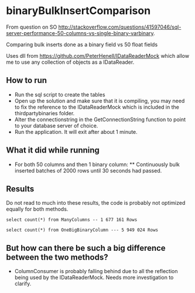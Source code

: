 # binaryBulkInsertComparison
From question on SO http://stackoverflow.com/questions/41597046/sql-server-performance-50-columns-vs-single-binary-varbinary.


Comparing bulk inserts done as a binary field vs 50 float fields

Uses dll from https://github.com/PeterHenell/IDataReaderMock which allow me to use any collection of objects as a IDataReader.

## How to run
 
 * Run the sql script to create the tables
 * Open up the solution and make sure that it is compiling, you may need to fix the reference to the IDataReaderMock which is included in the thirdpartybinaries folder.
 * Alter the connectionstring in the GetConnectionString function to point to your database server of choice.
 * Run the application. It will exit after about 1 minute.
 
## What it did while running

* For both 50 columns and then 1 binary column:
** Continuously bulk inserted batches of 2000 rows until 30 seconds had passed.

## Results
Do not read to much into these results, the code is probably not optimized equally for both methods.

```
select count(*) from ManyColumns -- 1 677 161 Rows

select count(*) from OneBigBinaryColumn --- 5 949 024 Rows

```

## But how can there be such a big difference between the two methods?

* ColumnConsumer is probably falling behind due to all the reflection being used by the IDataReaderMock. Needs more investigation to clarify.